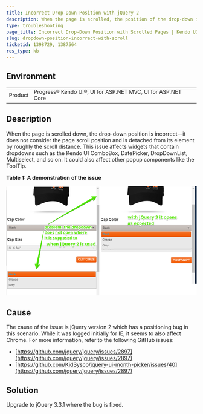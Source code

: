 ```yaml
---
title: Incorrect Drop-Down Position with jQuery 2
description: When the page is scrolled, the position of the drop-down is incorrect and is detached from the element.
type: troubleshooting
page_title: Incorrect Drop-Down Position with Scrolled Pages | Kendo UI for jQuery
slug: dropdown-position-incorrect-with-scroll
ticketid: 1398729, 1387564
res_type: kb
---
```


## Environment

<table>
	<tr>
		<td>Product</td>
		<td>Progress® Kendo UI®, UI for ASP.NET MVC, UI for ASP.NET Core</td>
	</tr>
</table>

## Description

When the page is scrolled down, the drop-down position is incorrect&mdash;it does not consider the page scroll position and is detached from its element by roughly the scroll distance. This issue affects widgets that contain dropdowns such as the Kendo UI ComboBox, DatePicker, DropDownList, Multiselect, and so on. It could also affect other popup components like the ToolTip. 

**Table 1: A demonstration of the issue**

![](images/dropdown-position-problem-jquery-2.png)

## Cause

The cause of the issue is jQuery version 2 which has a positioning bug in this scenario. While it was logged initially for IE, it seems to also affect Chrome. For more information, refer to the following GitHub issues:
* [https://github.com/jquery/jquery/issues/2897](https://github.com/jquery/jquery/issues/2897)
* [https://github.com/KidSysco/jquery-ui-month-picker/issues/40](https://github.com/jquery/jquery/issues/2897)

## Solution

Upgrade to jQuery 3.3.1 where the bug is fixed.
